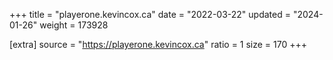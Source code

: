 +++
title = "playerone.kevincox.ca"
date = "2022-03-22"
updated = "2024-01-26"
weight = 173928

[extra]
source = "https://playerone.kevincox.ca"
ratio = 1
size = 170
+++
